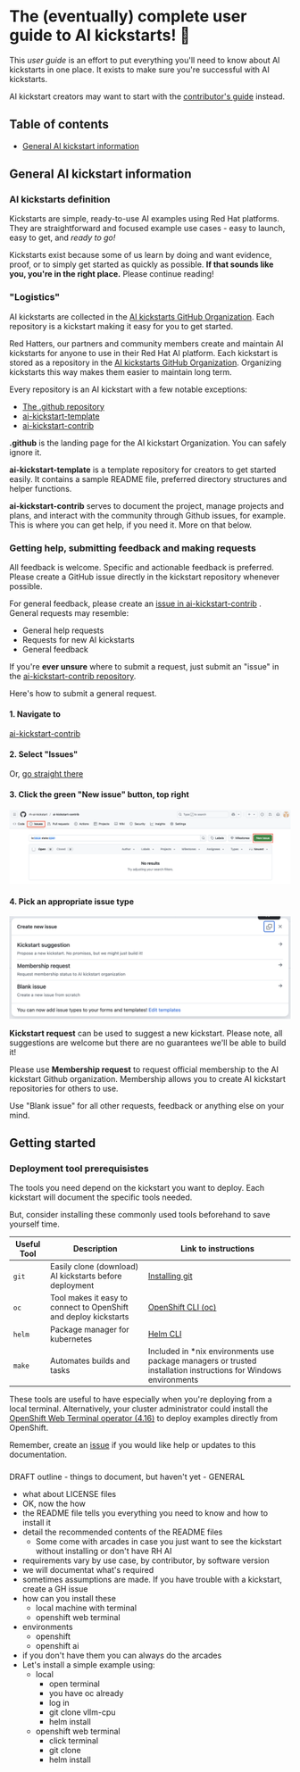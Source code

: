 # The (eventually) complete user guide to AI kickstarts! :raised_hands: 

This *user guide* is an effort 
to put everything you'll need to know about AI kickstarts in one place. It
exists to make sure you're successful with AI kickstarts. 

AI kickstart creators may want to start with the 
[contributor's guide](CONTRIBUTING.md)
instead.

## Table of contents
* [General AI kickstart information](#general-ai-kickstart-information)


## General AI kickstart information 

### AI kickstarts definition 

Kickstarts are simple, ready-to-use AI examples using Red Hat platforms. 
They are straightforward and focused example use cases - easy to launch, easy to
get, and *ready to go!*

Kickstarts exist because some of us learn by doing and want evidence, proof, or
to simply get started as quickly as possible. **If that sounds like you, you're
in the right place.** Please continue reading!

### "Logistics" 

AI kickstarts are collected in the 
[AI kickstarts GitHub Organization](https://github.com/rh-ai-kickstart). 
Each repository is a kickstart making it easy for you to get started. 

Red Hatters, our partners and community members create and maintain AI
kickstarts for anyone to use in their Red Hat AI platform. Each kickstart is
stored as a repository in the 
[AI kickstarts GitHub Organization](https://github.com/rh-ai-kickstart). 
Organizing kickstarts this way makes them easier to maintain long term. 

Every repository is an AI kickstart with a few notable exceptions: 
* [The .github repository](https://github.com/rh-ai-kickstart/.github)
* [ai-kickstart-template](https://github.com/rh-ai-kickstart/ai-kickstart-template)
* [ai-kickstart-contrib](https://github.com/rh-ai-kickstart/ai-kickstart-contrib)

**.github** is the landing page for the AI kickstart Organization. You can
safely ignore it.

**ai-kickstart-template** is a template repository for creators to get started
easily. It contains a sample README file, preferred directory structures and
helper functions. 

**ai-kickstart-contrib** serves to document the project, manage projects and
plans, and interact with the community through Github issues, for example. This
is where you can get help, if you need it. More on that below. 

### Getting help, submitting feedback and making requests 

All feedback is welcome. Specific and actionable feedback is preferred. Please
create a GitHub issue directly in the kickstart repository whenever possible.

For general feedback, please create an
[issue in ai-kickstart-contrib](https://github.com/rh-ai-kickstart/ai-kickstart-contrib/issues)
. General requests may resemble: 
* General help requests 
* Requests for new AI kickstarts 
* General feedback

If you're **ever unsure** where to submit a request, just submit an "issue" in the 
[ai-kickstart-contrib repository](https://github.com/rh-ai-kickstart/ai-kickstart-contrib/issues).

Here's how to submit a general request. 

#### 1. Navigate to
[ai-kickstart-contrib](https://github.com/rh-ai-kickstart/ai-kickstart-contrib/tree/main)

#### 2. Select "Issues" 

Or, [go straight there](https://github.com/rh-ai-kickstart/ai-kickstart-contrib/issues)

#### 3. Click the green "New issue" button, top right 

![rh-ai-kickstart-contrib-issues.png](assets/images/rh-ai-kickstart-contrib-issues.png)

#### 4. Pick an appropriate issue type 

![rh-ai-kickstart-contrib-new-issue.png](assets/images/rh-ai-kickstart-contrib-new-issue.png)

**Kickstart request** can be used to suggest a new kickstart. Please note, all
suggestions are welcome but there are no guarantees we'll be able to build it! 

Please use **Membership request** to request official membership to the AI
kickstart Github organization. Membership allows you to create AI kickstart
repositories for others to use. 

Use "Blank issue" for all other requests, feedback or anything else on your
mind. 


## Getting started

### Deployment tool prerequisistes 

The tools you need depend on the kickstart you want to deploy. Each kickstart
will document the specific tools needed. 

But, consider installing these commonly used tools beforehand to save yourself time. 

| Useful Tool | Description | Link to instructions | 
| --- | --- | --- | 
| `git` | Easily clone (download) AI kickstarts before deployment | [Installing git](https://git-scm.com/book/en/v2/Getting-Started-Installing-Git) | 
| `oc` | Tool makes it easy to connect to OpenShift and deploy kickstarts | [OpenShift CLI (oc)](https://docs.redhat.com/en/documentation/openshift_container_platform/4.8/html/cli_tools/openshift-cli-oc#cli-getting-started) | 
| `helm` | Package manager for kubernetes | [Helm CLI](https://docs.redhat.com/en/documentation/openshift_container_platform/4.3/html/cli_tools/helm-cli#getting-started-with-helm-on-openshift-container-platform)  | 
| `make` | Automates builds and tasks | Included in \*nix environments use package managers or trusted installation instructions for Windows environments | 

These tools are useful to have especially when you're deploying from a local
terminal. Alternatively, your cluster administrator could install the 
[OpenShift Web Terminal operator (4.16)](https://docs.redhat.com/en/documentation/openshift_container_platform/4.16/html/web_console/web-terminal#installing-web-terminal)
to deploy examples directly from OpenShift. 

Remember, create an 
[issue](https://github.com/rh-ai-kickstart/ai-kickstart-contrib/issues)
 if you would like help or updates to this documentation. 


###  


DRAFT outline - things to document, but haven't yet - 
GENERAL 
* what about LICENSE files
* OK, now the how 
* the README file tells you everything you need to know and how to install it
* detail the recommended contents of the README files 
	* Some come with arcades in case you just want to see the kickstart without installing or don't have RH AI 
* requirements vary by use case, by contributor, by software version 
* we will documentat what's required 
* sometimes assumptions are made. If you have trouble with a kickstart, create a GH issue 
* how can you install these 
	* local machine with terminal 
	* openshift web terminal
* environments
	* openshift
	* openshift ai
* if you don't have them you can always do the arcades
* Let's install a simple example using: 
	* local 
		* open terminal
		* you have oc already 
		* log in 
		* git clone vllm-cpu 
		* helm install 
	* openshift web terminal 
		* click terminal 
		* git clone
		* helm install 

